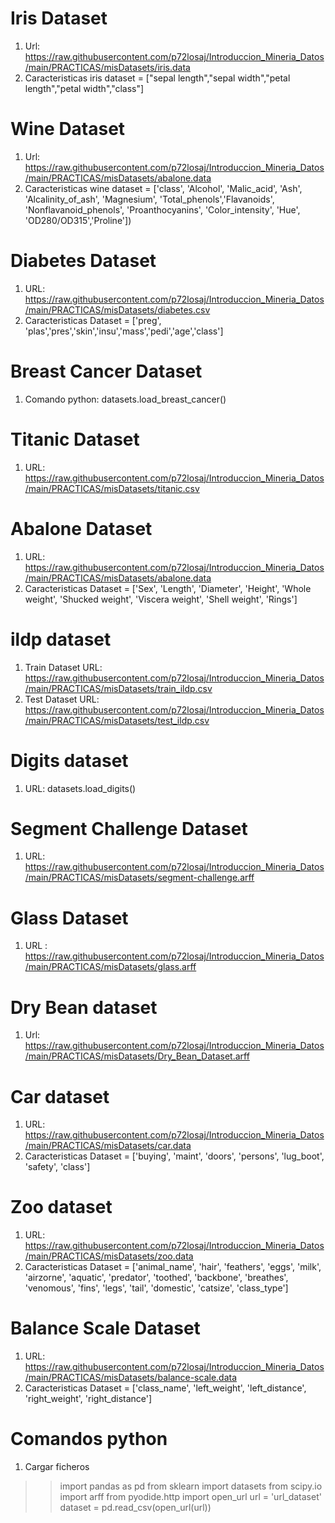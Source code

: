 # Iris Dataset

1. Url: https://raw.githubusercontent.com/p72losaj/Introduccion_Mineria_Datos/main/PRACTICAS/misDatasets/iris.data
2. Caracteristicas iris dataset = ["sepal length","sepal width","petal length","petal width","class"]

# Wine Dataset

1. Url: https://raw.githubusercontent.com/p72losaj/Introduccion_Mineria_Datos/main/PRACTICAS/misDatasets/abalone.data
2. Caracteristicas wine dataset = ['class', 'Alcohol', 'Malic_acid', 'Ash', 'Alcalinity_of_ash', 'Magnesium', 'Total_phenols','Flavanoids', 'Nonflavanoid_phenols', 'Proanthocyanins', 'Color_intensity', 'Hue', 'OD280/OD315','Proline'])


# Diabetes Dataset

1. URL: https://raw.githubusercontent.com/p72losaj/Introduccion_Mineria_Datos/main/PRACTICAS/misDatasets/diabetes.csv
2. Caracteristicas Dataset = ['preg', 'plas','pres','skin','insu','mass','pedi','age','class']

# Breast Cancer Dataset

1. Comando python: datasets.load_breast_cancer()

# Titanic Dataset

1. URL: https://raw.githubusercontent.com/p72losaj/Introduccion_Mineria_Datos/main/PRACTICAS/misDatasets/titanic.csv

# Abalone Dataset

1. URL: https://raw.githubusercontent.com/p72losaj/Introduccion_Mineria_Datos/main/PRACTICAS/misDatasets/abalone.data
2. Caracteristicas Dataset = ['Sex', 'Length', 'Diameter', 'Height', 'Whole weight', 'Shucked weight', 'Viscera weight', 'Shell weight', 'Rings']

# ildp dataset

1. Train Dataset URL: https://raw.githubusercontent.com/p72losaj/Introduccion_Mineria_Datos/main/PRACTICAS/misDatasets/train_ildp.csv
2. Test Dataset URL: https://raw.githubusercontent.com/p72losaj/Introduccion_Mineria_Datos/main/PRACTICAS/misDatasets/test_ildp.csv

# Digits dataset

1. URL: datasets.load_digits()

# Segment Challenge Dataset

1. URL: https://raw.githubusercontent.com/p72losaj/Introduccion_Mineria_Datos/main/PRACTICAS/misDatasets/segment-challenge.arff

# Glass Dataset

1. URL : https://raw.githubusercontent.com/p72losaj/Introduccion_Mineria_Datos/main/PRACTICAS/misDatasets/glass.arff

# Dry Bean dataset

1. Url: https://raw.githubusercontent.com/p72losaj/Introduccion_Mineria_Datos/main/PRACTICAS/misDatasets/Dry_Bean_Dataset.arff

# Car dataset

1. URL: https://raw.githubusercontent.com/p72losaj/Introduccion_Mineria_Datos/main/PRACTICAS/misDatasets/car.data
2. Caracteristicas Dataset = ['buying', 'maint', 'doors', 'persons', 'lug_boot', 'safety', 'class']

# Zoo dataset

1. URL: https://raw.githubusercontent.com/p72losaj/Introduccion_Mineria_Datos/main/PRACTICAS/misDatasets/zoo.data
2. Caracteristicas Dataset = ['animal_name', 'hair', 'feathers', 'eggs', 'milk', 'airzorne', 'aquatic', 'predator', 'toothed', 'backbone', 'breathes', 'venomous', 'fins', 'legs', 'tail', 'domestic', 'catsize', 'class_type']

# Balance Scale Dataset

1. URL: https://raw.githubusercontent.com/p72losaj/Introduccion_Mineria_Datos/main/PRACTICAS/misDatasets/balance-scale.data
2. Caracteristicas Dataset = ['class_name', 'left_weight', 'left_distance', 'right_weight', 'right_distance']

# Comandos python

1. Cargar ficheros

  >> import pandas as pd
  >> from sklearn import datasets
  >> from scipy.io import arff
  >> from pyodide.http import open_url
  >> url = 'url_dataset'
  >> dataset = pd.read_csv(open_url(url))
  >> 



